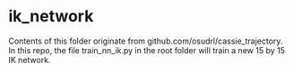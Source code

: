 # ik_network

Contents of this folder originate from github.com/osudrl/cassie_trajectory. In this repo, the file train_nn_ik.py in the root folder will train a new 15 by 15 IK network.
